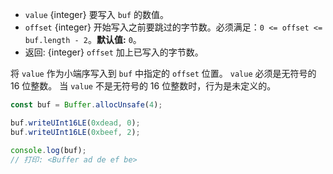 <!-- YAML
added: v0.5.5
changes:
  - version: v14.9.0
    pr-url: https://github.com/nodejs/node/pull/34729
    description: This function is also available as `buf.writeUint16LE()`.
  - version: v10.0.0
    pr-url: https://github.com/nodejs/node/pull/18395
    description: Removed `noAssert` and no implicit coercion of the offset
                 to `uint32` anymore.
-->

* `value` {integer} 要写入 `buf` 的数值。
* `offset` {integer} 开始写入之前要跳过的字节数。必须满足：`0 <= offset <= buf.length - 2`。**默认值:** `0`。
* 返回: {integer} `offset` 加上已写入的字节数。

将 `value` 作为小端序写入到 `buf` 中指定的 `offset` 位置。
`value` 必须是无符号的 16 位整数。
当 `value` 不是无符号的 16 位整数时，行为是未定义的。

```js
const buf = Buffer.allocUnsafe(4);

buf.writeUInt16LE(0xdead, 0);
buf.writeUInt16LE(0xbeef, 2);

console.log(buf);
// 打印: <Buffer ad de ef be>
```

